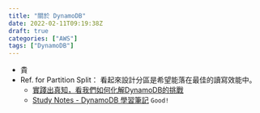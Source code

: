 ```yaml
---
title: "關於 DynamoDB"
date: 2022-02-11T09:19:38Z
draft: true
categories: ["AWS"]
tags: ["DynamoDB"]
---
```


- 貴
- Ref. for Partition Split：
    看起來設計分區是希望能落在最佳的讀寫效能中。
  - [實踐出真知，看我們如何化解DynamoDB的挑戰](https://kknews.cc/tech/y5n688j.html)
  - [Study Notes - DynamoDB 學習筆記](https://rickhw.github.io/2016/08/17/AWS/Study-Notes-DynamoDB/)
    `Good!`
